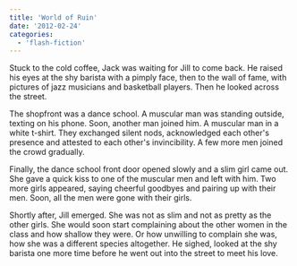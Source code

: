 ```yaml
---
title: 'World of Ruin'
date: '2012-02-24'
categories:
  - 'flash-fiction'
---
```


Stuck to the cold coffee, Jack was waiting for Jill to come back. He raised his
eyes at the shy barista with a pimply face, then to the wall of fame, with
pictures of jazz musicians and basketball players. Then he looked across the
street.

<!-- truncate -->

The shopfront was a dance school. A muscular man was standing outside, texting
on his phone. Soon, another man joined him. A muscular man in a white t-shirt.
They exchanged silent nods, acknowledged each other's presence and attested to
each other's invincibility. A few more men joined the crowd gradually.

Finally, the dance school front door opened slowly and a slim girl came out. She
gave a quick kiss to one of the muscular men and left with him. Two more girls
appeared, saying cheerful goodbyes and pairing up with their men. Soon, all the
men were gone with their girls.

Shortly after, Jill emerged. She was not as slim and not as pretty as the other
girls. She would soon start complaining about the other women in the class and
how shallow they were. Or how unwilling to complain she was, how she was a
different species altogether. He sighed, looked at the shy barista one more time
before he went out into the street to meet his love.
